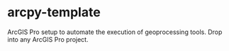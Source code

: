 # arcpy-template
ArcGIS Pro setup to automate the execution of geoprocessing tools. Drop into any ArcGIS Pro project.
